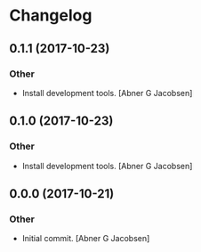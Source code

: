 # Changelog


## 0.1.1 (2017-10-23)

### Other

* Install development tools. [Abner G Jacobsen]


## 0.1.0 (2017-10-23)

### Other

* Install development tools. [Abner G Jacobsen]


## 0.0.0 (2017-10-21)

### Other

* Initial commit. [Abner G Jacobsen]


